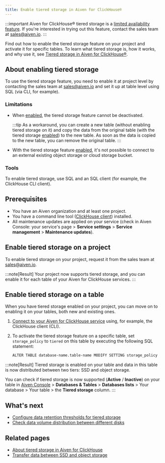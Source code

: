```yaml
---
title: Enable tiered storage in Aiven for ClickHouse®
---
```


:::important
Aiven for ClickHouse® tiered storage is a
[limited availability feature](/docs/platform/concepts/beta_services). If you\'re interested in trying out this feature, contact
the sales team at [sales@aiven.io](mailto:sales@aiven.io).
:::

Find out how to enable the tiered storage feature on your project and
activate it for specific tables. To learn what tiered storage is, how it
works, and why use it, see
[Tiered storage in Aiven for ClickHouse®](/docs/products/clickhouse/concepts/clickhouse-tiered-storage).

## About enabling tiered storage

To use the tiered storage feature, you need to enable it at project
level by contacting the sales team at [sales@aiven.io](mailto:sales@aiven.io) and set it up at
table level using SQL (via CLI, for example).

### Limitations

-   When
    [enabled](/docs/products/clickhouse/howto/enable-tiered-storage), the tiered storage feature cannot be deactivated.

    :::tip
    As a workaround, you can create a new table (without enabling tiered
    storage on it) and copy the data from the original table (with the
    tiered storage
    [enabled](/docs/products/clickhouse/howto/enable-tiered-storage)) to the new table. As soon as the data is copied to the
    new table, you can remove the original table.
    :::

-   With the tiered storage feature
    [enabled](/docs/products/clickhouse/howto/enable-tiered-storage), it\'s not possible to connect to an external existing
    object storage or cloud storage bucket.

### Tools

To enable tiered storage, use SQL and an SQL client (for example, the
ClickHouse CLI client).

## Prerequisites

-   You have an Aiven organization and at least one project.
-   You have a command line tool
    ([ClickHouse client](/docs/products/clickhouse/howto/connect-with-clickhouse-cli)) installed.
-   All maintenance updates are applied on your service (check in Aiven
    Console: your service\'s page \> **Service settings** \> **Service
    management** \> **Maintenance updates**).

## Enable tiered storage on a project

To enable tiered storage on your project, request it from the sales team
at [sales@aiven.io](mailto:sales@aiven.io).

:::note[Result]
Your project now supports tiered storage, and you can enable it for each
table of your Aiven for ClickHouse services.
:::

## Enable tiered storage on a table

When you have tiered storage enabled on your project, you can move on to
enabling it on your tables, both new and existing ones.

1.  [Connect to your Aiven for ClickHouse service](/docs/products/clickhouse/howto/list-connect-to-service) using, for example, the ClickHouse client (CLI).

2.  To activate the tiered storage feature on a specific table, set
    `storage_policy` to `tiered` on this table by executing the
    following SQL statement:

    ``` bash
    ALTER TABLE database-name.table-name MODIFY SETTING storage_policy = 'tiered'
    ```

:::note[Result]
Tiered storage is enabled on your table and data in this table is now
distributed between two tiers: SSD and object storage.

You can check if tiered storage is now supported (**Active** /
**Inactive**) on your table in [Aiven
Console](https://console.aiven.io/) \> **Databases & Tables** \>
**Databases lists** \> Your database \> Your table \> the **Tiered
storage** column.
:::

## What\'s next

-   [Configure data retention thresholds for tiered storage](/docs/products/clickhouse/howto/configure-tiered-storage)
-   [Check data volume distribution between different disks](/docs/products/clickhouse/howto/check-data-tiered-storage)

## Related pages

-   [About tiered storage in Aiven for ClickHouse](/docs/products/clickhouse/concepts/clickhouse-tiered-storage)
-   [Transfer data between SSD and object storage](/docs/products/clickhouse/howto/transfer-data-tiered-storage)
